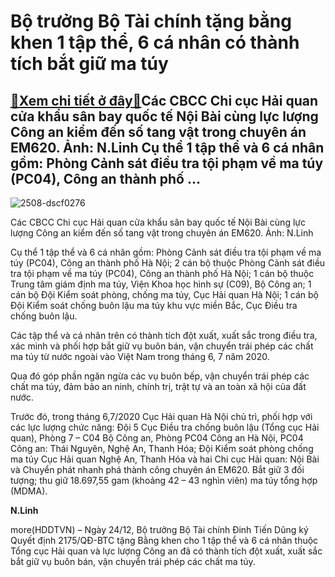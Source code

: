 Bộ trưởng Bộ Tài chính tặng bằng khen 1 tập thể, 6 cá nhân có thành tích bắt giữ ma túy
=======================================================================================

[:gift:Xem chi tiết ở đây:gift:](https://hddtvn.com/bo-truong-bo-tai-chinh-tang-bang-khen-1-tap-the-6-ca-nhan-co-thanh-tich-bat-giu-ma-tuy-2/)Các CBCC Chi cục Hải quan cửa khẩu sân bay quốc tế Nội Bài cùng lực lượng Công an kiểm đến số tang vật trong chuyên án EM620. Ảnh: N.Linh Cụ thể 1 tập thể và 6 cá nhân gồm: Phòng Cảnh sát điều tra tội phạm về ma túy (PC04), Công an thành phố …
---------------------------------------------------------------------------------------------------------------------------------------------------------------------------------------------------------------------------------------------------





![2508-dscf0276](https://hddtvn.com/wp-content/uploads/2021/01/2508_DSCF0276.jpg "Các CBCC Chi cục Hải quan cửa khẩu sân bay quốc tế Nội Bài cùng lực lượng công an kiểm đến số tang vật. Ảnh: N.Linh")


Các CBCC Chi cục Hải quan cửa khẩu sân bay quốc tế Nội Bài cùng lực lượng Công an kiểm đến số tang vật trong chuyên án EM620. Ảnh: N.Linh



Cụ thể 1 tập thể và 6 cá nhân gồm: Phòng Cảnh sát điều tra tội phạm về ma túy (PC04), Công an thành phố Hà Nội; 2 cán bộ thuộc Phòng Cảnh sát điều tra tội phạm về ma túy (PC04), Công an thành phố Hà Nội; 1 cán bộ thuộc Trung tâm giám định ma túy, Viện Khoa học hình sự (C09), Bộ Công an; 1 cán bộ Đội Kiểm soát phòng, chống ma túy, Cục Hải quan Hà Nội; 1 cán bộ Đội Kiểm soát chống buôn lậu ma túy khu vực miền Bắc, Cục Điều tra chống buôn lậu.


Các tập thể và cá nhân trên có thành tích đột xuất, xuất sắc trong điều tra, xác minh và phối hợp bắt giữ vụ buôn bán, vận chuyển trái phép các chất ma túy từ nước ngoài vào Việt Nam trong tháng 6, 7 năm 2020.


Qua đó góp phần ngăn ngừa các vụ buôn bếp, vận chuyển trái phép các chất ma túy, đảm bảo an ninh, chính trị, trật tự và an toàn xã hội của đất nước.


Trước đó, trong tháng 6,7/2020 Cục Hải quan Hà Nội chủ trì, phối hợp với các lực lượng chức năng: Đội 5 Cục Điều tra chống buôn lậu (Tổng cục Hải quan), Phòng 7 – C04 Bộ Công an, Phòng PC04 Công an Hà Nội, PC04 Công an: Thái Nguyên, Nghệ An, Thanh Hóa; Đội Kiểm soát phòng chống ma túy Cục Hải quan Nghệ An, Thanh Hóa và hai Chi cục Hải quan: Nội Bài và Chuyển phát nhanh phá thành công chuyên án EM620. Bắt giữ 3 đối tượng; thu giữ 18.697,55 gam (khoảng 42 – 43 nghìn viên) ma túy tổng hợp (MDMA).




**N.Linh**



more(HDDTVN) – Ngày 24/12, Bộ trưởng Bộ Tài chính Đinh Tiến Dũng ký Quyết định 2175/QĐ-BTC tặng Bằng khen cho 1 tập thể và 6 cá nhân thuộc Tổng cục Hải quan và lực lượng Công an đã có thành tích đột xuất, xuất sắc bắt giữ vụ buôn bán, vận chuyển trái phép các chất ma túy.

